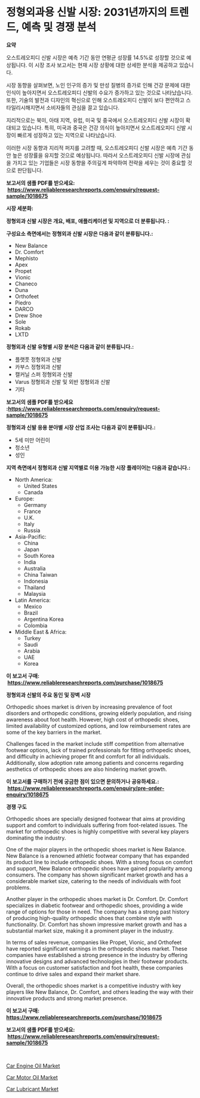 <p><h1>정형외과용 신발 시장: 2031년까지의 트렌드, 예측 및 경쟁 분석</h1></p><p><strong>요약</strong></p>
<p><p>오스트레오피디 신발 시장은 예측 기간 동안 연평균 성장률 14.5%로 성장할 것으로 예상됩니다. 이 시장 조사 보고서는 현재 시장 상황에 대한 상세한 분석을 제공하고 있습니다.</p><p>시장 동향을 살펴보면, 노인 인구의 증가 및 만성 질병의 증가로 인해 건강 문제에 대한 인식이 높아지면서 오스트레오피디 신발의 수요가 증가하고 있는 것으로 나타났습니다. 또한, 기술의 발전과 디자인의 혁신으로 인해 오스트레오피디 신발이 보다 편안하고 스타일리시해지면서 소비자들의 관심을 끌고 있습니다.</p><p>지리적으로는 북미, 아태 지역, 유럽, 미국 및 중국에서 오스트레오피디 신발 시장이 확대되고 있습니다. 특히, 미국과 중국은 건강 의식이 높아지면서 오스트레오피디 신발 시장이 빠르게 성장하고 있는 지역으로 나타났습니다.</p><p>이러한 시장 동향과 지리적 퍼지를 고려할 때, 오스트레오피디 신발 시장은 예측 기간 동안 높은 성장률을 유지할 것으로 예상됩니다. 따라서 오스트레오피디 신발 시장에 관심을 가지고 있는 기업들은 시장 동향을 주의깊게 파악하여 전략을 세우는 것이 중요할 것으로 판단됩니다.</p></p>
<p><strong>보고서의 샘플 PDF를 받으세요: &nbsp;<a href="https://www.reliableresearchreports.com/enquiry/request-sample/1018675">https://www.reliableresearchreports.com/enquiry/request-sample/1018675</a></strong></p>
<p><strong>시장 세분화:</strong></p>
<p><strong> 정형외과 신발 시장은 개요, 배포, 애플리케이션 및 지역으로 더 분류됩니다. :</strong></p>
<p><strong>구성요소 측면에서는 정형외과 신발 시장은 다음과 같이 분류됩니다.:</strong></p>
<p><ul><li>New Balance</li><li>Dr. Comfort</li><li>Mephisto</li><li>Apex</li><li>Propet</li><li>Vionic</li><li>Chaneco</li><li>Duna</li><li>Orthofeet</li><li>Piedro</li><li>DARCO</li><li>Drew Shoe</li><li>Sole</li><li>Rokab</li><li>LXTD</li></ul></p>
<p><strong> 정형외과 신발 유형별 시장 분석은 다음과 같이 분류됩니다.:</strong></p>
<p><ul><li>플랫풋 정형외과 신발</li><li>카부스 정형외과 신발</li><li>캘커닐 스퍼 정형외과 신발</li><li>Varus 정형외과 신발 및 외반 정형외과 신발</li><li>기타</li></ul></p>
<p><strong>보고서의 샘플 PDF를 받으세요 :<a href="https://www.reliableresearchreports.com/enquiry/request-sample/1018675">https://www.reliableresearchreports.com/enquiry/request-sample/1018675</a></strong></p>
<p><strong> 정형외과 신발 응용 분야별 시장 산업 조사는 다음과 같이 분류됩니다.:</strong></p>
<p><ul><li>5세 미만 어린이</li><li>청소년</li><li>성인</li></ul></p>
<p><strong>지역 측면에서 정형외과 신발 지역별로 이용 가능한 시장 플레이어는 다음과 같습니다.:</strong></p>
<p><ul>
    <li>
        North America:
        <ul>
            <li>United States</li>
            <li>Canada</li>
        </ul>
    </li>
    <li>
        Europe:
        <ul>
            <li>Germany</li>
            <li>France</li>
            <li>U.K.</li>
            <li>Italy</li>
            <li>Russia</li>
        </ul>
    </li>
    <li>
        Asia-Pacific:
        <ul>
            <li>China</li>
            <li>Japan</li>
            <li>South Korea</li>
            <li>India</li>
            <li>Australia</li>
            <li>China Taiwan</li>
            <li>Indonesia</li>
            <li>Thailand</li>
            <li>Malaysia</li>
        </ul>
    </li>
    <li>
        Latin America:
        <ul>
            <li>Mexico</li>
            <li>Brazil</li>
            <li>Argentina Korea</li>
            <li>Colombia</li>
        </ul>
    </li>
    <li>
        Middle East & Africa:
        <ul>
            <li>Turkey</li>
            <li>Saudi</li>
            <li>Arabia</li>
            <li>UAE</li>
            <li>Korea</li>
        </ul>
    </li>
    </ul></p>
<p><strong>이 보고서 구매: &nbsp;<a href="https://www.reliableresearchreports.com/purchase/1018675">https://www.reliableresearchreports.com/purchase/1018675</a></strong></p>
<p><strong>정형외과 신발의 주요 동인 및 장벽 시장</strong></p>
<p><p>Orthopedic shoes market is driven by increasing prevalence of foot disorders and orthopedic conditions, growing elderly population, and rising awareness about foot health. However, high cost of orthopedic shoes, limited availability of customized options, and low reimbursement rates are some of the key barriers in the market. </p><p>Challenges faced in the market include stiff competition from alternative footwear options, lack of trained professionals for fitting orthopedic shoes, and difficulty in achieving proper fit and comfort for all individuals. Additionally, slow adoption rate among patients and concerns regarding aesthetics of orthopedic shoes are also hindering market growth.</p></p>
<p><strong>이 보고서를 구매하기 전에 궁금한 점이 있으면 문의하거나 공유하세요.: &nbsp;<a href="https://www.reliableresearchreports.com/enquiry/pre-order-enquiry/1018675">https://www.reliableresearchreports.com/enquiry/pre-order-enquiry/1018675</a></strong></p>
<p><strong>경쟁 구도</strong></p>
<p><p>Orthopedic shoes are specially designed footwear that aims at providing support and comfort to individuals suffering from foot-related issues. The market for orthopedic shoes is highly competitive with several key players dominating the industry.</p><p>One of the major players in the orthopedic shoes market is New Balance. New Balance is a renowned athletic footwear company that has expanded its product line to include orthopedic shoes. With a strong focus on comfort and support, New Balance orthopedic shoes have gained popularity among consumers. The company has shown significant market growth and has a considerable market size, catering to the needs of individuals with foot problems.</p><p>Another player in the orthopedic shoes market is Dr. Comfort. Dr. Comfort specializes in diabetic footwear and orthopedic shoes, providing a wide range of options for those in need. The company has a strong past history of producing high-quality orthopedic shoes that combine style with functionality. Dr. Comfort has shown impressive market growth and has a substantial market size, making it a prominent player in the industry.</p><p>In terms of sales revenue, companies like Propet, Vionic, and Orthofeet have reported significant earnings in the orthopedic shoes market. These companies have established a strong presence in the industry by offering innovative designs and advanced technologies in their footwear products. With a focus on customer satisfaction and foot health, these companies continue to drive sales and expand their market share.</p><p>Overall, the orthopedic shoes market is a competitive industry with key players like New Balance, Dr. Comfort, and others leading the way with their innovative products and strong market presence.</p></p>
<p><strong>이 보고서 구매: &nbsp; <a href="https://www.reliableresearchreports.com/purchase/1018675">https://www.reliableresearchreports.com/purchase/1018675</a></strong></p>
<p><strong>보고서의 샘플 PDF를 받으세요: &nbsp;<a href="https://www.reliableresearchreports.com/enquiry/request-sample/1018675">https://www.reliableresearchreports.com/enquiry/request-sample/1018675</a></strong><strong></strong></p>
<p>&nbsp;</p>
<p><p><a href="https://github.com/globismark/Market-Research-Report-List-2/blob/main/car-engine-oil-market.md">Car Engine Oil Market</a></p><p><a href="https://github.com/bobicer/Market-Research-Report-List-2/blob/main/car-motor-oil-market.md">Car Motor Oil Market</a></p><p><a href="https://github.com/timeliteaut/Market-Research-Report-List-1/blob/main/car-lubricant-market.md">Car Lubricant Market</a></p></p>